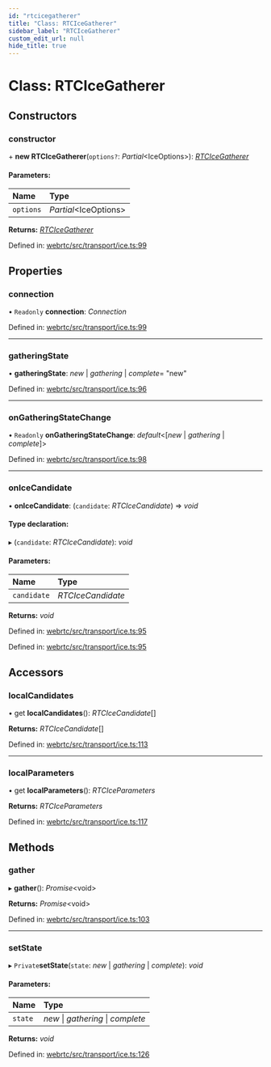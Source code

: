 ```yaml
---
id: "rtcicegatherer"
title: "Class: RTCIceGatherer"
sidebar_label: "RTCIceGatherer"
custom_edit_url: null
hide_title: true
---
```


# Class: RTCIceGatherer

## Constructors

### constructor

\+ **new RTCIceGatherer**(`options?`: *Partial*<IceOptions\>): [*RTCIceGatherer*](rtcicegatherer.md)

#### Parameters:

Name | Type |
:------ | :------ |
`options` | *Partial*<IceOptions\> |

**Returns:** [*RTCIceGatherer*](rtcicegatherer.md)

Defined in: [webrtc/src/transport/ice.ts:99](https://github.com/shinyoshiaki/werift-webrtc/blob/4277d59/packages/webrtc/src/transport/ice.ts#L99)

## Properties

### connection

• `Readonly` **connection**: *Connection*

Defined in: [webrtc/src/transport/ice.ts:99](https://github.com/shinyoshiaki/werift-webrtc/blob/4277d59/packages/webrtc/src/transport/ice.ts#L99)

___

### gatheringState

• **gatheringState**: *new* \| *gathering* \| *complete*= "new"

Defined in: [webrtc/src/transport/ice.ts:96](https://github.com/shinyoshiaki/werift-webrtc/blob/4277d59/packages/webrtc/src/transport/ice.ts#L96)

___

### onGatheringStateChange

• `Readonly` **onGatheringStateChange**: *default*<[*new* \| *gathering* \| *complete*]\>

Defined in: [webrtc/src/transport/ice.ts:98](https://github.com/shinyoshiaki/werift-webrtc/blob/4277d59/packages/webrtc/src/transport/ice.ts#L98)

___

### onIceCandidate

• **onIceCandidate**: (`candidate`: *RTCIceCandidate*) => *void*

#### Type declaration:

▸ (`candidate`: *RTCIceCandidate*): *void*

#### Parameters:

Name | Type |
:------ | :------ |
`candidate` | *RTCIceCandidate* |

**Returns:** *void*

Defined in: [webrtc/src/transport/ice.ts:95](https://github.com/shinyoshiaki/werift-webrtc/blob/4277d59/packages/webrtc/src/transport/ice.ts#L95)

Defined in: [webrtc/src/transport/ice.ts:95](https://github.com/shinyoshiaki/werift-webrtc/blob/4277d59/packages/webrtc/src/transport/ice.ts#L95)

## Accessors

### localCandidates

• get **localCandidates**(): *RTCIceCandidate*[]

**Returns:** *RTCIceCandidate*[]

Defined in: [webrtc/src/transport/ice.ts:113](https://github.com/shinyoshiaki/werift-webrtc/blob/4277d59/packages/webrtc/src/transport/ice.ts#L113)

___

### localParameters

• get **localParameters**(): *RTCIceParameters*

**Returns:** *RTCIceParameters*

Defined in: [webrtc/src/transport/ice.ts:117](https://github.com/shinyoshiaki/werift-webrtc/blob/4277d59/packages/webrtc/src/transport/ice.ts#L117)

## Methods

### gather

▸ **gather**(): *Promise*<void\>

**Returns:** *Promise*<void\>

Defined in: [webrtc/src/transport/ice.ts:103](https://github.com/shinyoshiaki/werift-webrtc/blob/4277d59/packages/webrtc/src/transport/ice.ts#L103)

___

### setState

▸ `Private`**setState**(`state`: *new* \| *gathering* \| *complete*): *void*

#### Parameters:

Name | Type |
:------ | :------ |
`state` | *new* \| *gathering* \| *complete* |

**Returns:** *void*

Defined in: [webrtc/src/transport/ice.ts:126](https://github.com/shinyoshiaki/werift-webrtc/blob/4277d59/packages/webrtc/src/transport/ice.ts#L126)
